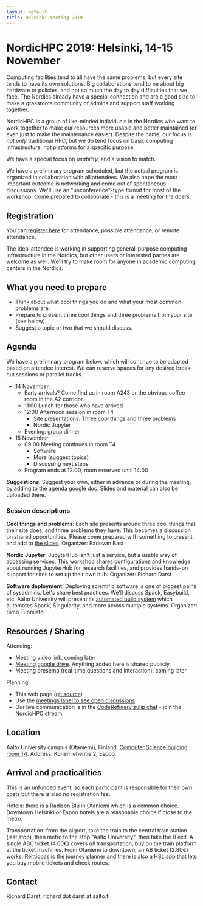 ```yaml
---
layout: default
title: Helsinki meeting 2019
---
```


# NordicHPC 2019: Helsinki, 14-15 November

Computing facilities tend to all have the same problems, but every
site tends to have its own solutions.  Big collaborations tend to be
about big hardware or policies, and not so much the day to day
difficulties that we face.  The Nordics already have a special
connection and are a good size to make a grassroots community of
admins and support staff working together.

NordicHPC is a group of like-minded individuals in the Nordics who
want to work together to make our resources more usable and better
maintained (or even just to make the maintenance easier).  Despite the
name, our focus is *not only* traditional HPC, but we do tend focus on
basic computing infrastructure, not platforms for a specific purpose.

We have a special focus on *usability*, and a vision to match.

We have a preliminary program scheduled, but the actual program is
organized in collaboration with all attendees.  We also hope the most
important outcome is networking and come out of spontaneous
discussions.  We'll use an "unconference"-type format for most of the
workshop.  Come prepared to collaborate - this is a meeting for the
doers.


## Registration

You can [register here](https://forms.gle/u9VLEcoWcSbWkgpk9)
for attendance, possible attendance, or remote attendance.

The ideal attendee is working in supporting general-purpose computing
infrastructure in the Nordics, but other users or interested parties
are welcome as well.  We'll try to make room for anyone in academic
computing centers in the Nordics.


## What you need to prepare

- Think about what cool things you do and what your most common
  problems are.
- Prepare to present three cool things and three problems from your site (see below).
- Suggest a topic or two that we should discuss.


## Agenda

We have a preliminary program below, which will continue to be adapted
based on attendee interest.  We can reserve spaces for any desired
break-out sessions or parallel tracks.

* 14 November.
  * Early arrivals?  Come find us in room A243 or the obvious coffee
    room in the A2 corridor.
  * 11:00 Lunch for those who have arrived
  * 12:00 Afternoon session in room T4
    * Site presentations: Three cool things and three problems
    * Nordic Jupyter
  * Evening: group dinner
* 15 November
  * 09:00 Meeting continues in room T4
    * Software
    * More (suggest topics)
    * Discussing next steps
  * Program ends at 12:00, room reserved until 14:00

**Suggestions**: Suggest your own, either in advance or during
the meeting, by adding to [the agenda google
doc](https://docs.google.com/document/d/1l5BCK7EWEQ-eNpUbcoPC64SfCoCCJIJ6bTJ7Hn0mGwE).
Slides and material can also be uploaded there.


### Session descriptions

**Cool things and problems**: Each site presents around three cool
things that their site does, and three problems they have.  This
becomes a discussion on shared opportunities.  Please come prepared
with something to present and add to [the
slides](https://docs.google.com/presentation/d/1zXVxqLQ9E8AEtexIKWWt7AjwmrKLt9HpJCvIGcv7-nQ).
Organizer: Radovan Bast

**Nordic Jupyter**: JupyterHub isn't just a service, but a usable way
of accessing services.  This workshop shares configurations and
knowledge about running JupyterHub for research facilities, and
provides hands-on support for sites to set up their own hub.
Organizer: Richard Darst

**Software deployment**: Deploying scientific software is one of biggest pains of
sysadmins.  Let's share best practices.  We'll discuss Spack,
Easybuild, etc.  Aalto University will present its [automated build
system](https://github.com/AaltoScienceIT/science-build-rules) which
automates Spack, Singularity, and more across multiple systems.
Organizer: Simo Tuomisto


## Resources / Sharing

Attending:
* Meeting video link, coming later
* [Meeting google drive](https://drive.google.com/drive/u/0/folders/1f6PwK_ihXoKRbQdyAQ2Kwh7z3h7UuxRh).  Anything added here is shared publicly.
* Meeting presemo (real-time questions and interaction), coming later

Planning:
* This web page ([git source](https://github.com/NordicHPC/nordichpc.github.io))
* Use the [meetings label to see open discussions](https://github.com/NordicHPC/nordichpc.github.io/labels/meetings)
* Our live communication is in the [CodeRefinery zulip
  chat](https://coderefinery.zulipchat.com/) - join the NordicHPC stream.


## Location

Aalto University campus (Otaniemi), Finland. [Computer Science
building room T4](https://usefulaaltomap.fi/#!/select/T4).  Address:
Konemiehentie 2, Espoo.


## Arrival and practicalities

This is an unfunded event, so each participant is responsible for
their own costs but there is also no registration fee.

Hotels: there is a Radison Blu in Otaniemi which is a common choice.
Downtown Helsinki or Espoo hotels are a reasonable choice if close to
the metro.

Transportation: from the airport, take the train to the central train
station (last stop), then metro to the stop "Aalto University", then
take the B exit.  A single ABC ticket (4.60€) covers *all*
transportation, buy on the train platform at the ticket machines.
From Otaniemi to downtown, an AB ticket (2.80€) works.
[Reittiopas](https://reittiopas.fi) is the journey planner and there
is also a [HSL app](https://www.hsl.fi/en/app) that lets you buy
mobile tickets and check routes.


## Contact

Richard Darst, richard dot darst at aalto.fi
